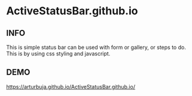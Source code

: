 # ActiveStatusBar.github.io

## INFO
This is simple status bar can be used with form or gallery, or steps to do. This is by using css styling and javascript. 
## DEMO
https://arturbuja.github.io/ActiveStatusBar.github.io/
